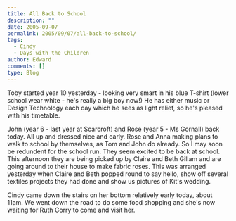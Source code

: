 ```yaml
---
title: All Back to School
description: ""
date: 2005-09-07
permalink: 2005/09/07/all-back-to-school/
tags:
  - Cindy
  - Days with the Children
author: Edward
comments: []
type: Blog
---
```


Toby started year 10 yesterday - looking very smart in his blue T-shirt
(lower school wear white - he\'s really a big boy now!) He has either
music or Design Technology each day which he sees as light relief, so
he\'s pleased with his timetable.

John (year 6 - last year at Scarcroft) and Rose (year 5 - Ms Gornall)
back today. All up and dressed nice and early. Rose and Anna making
plans to walk to school by themselves, as Tom and John do already. So I
may soon be redundent for the school run. They seem excited to be back
at school. This afternoon they are being picked up by Claire and Beth
Gillam and are going around to their house to make fabric roses. This
was arranged yesterday when Claire and Beth popped round to say hello,
show off several textiles projects they had done and show us pictures of
Kit\'s wedding.

Cindy came down the stairs on her bottom relatively early today, about
11am. We went down the road to do some food shopping and she\'s now
waiting for Ruth Corry to come and visit her.

